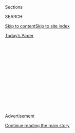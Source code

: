 <div id="app">

<div>

<div>

<div>

<div class="NYTAppHideMasthead css-1q2w90k e1suatyy0">

<div class="section css-ui9rw0 e1suatyy2">

<div class="css-eph4ug er09x8g0">

<div class="css-6n7j50">

</div>

<span class="css-1dv1kvn">Sections</span>

<div class="css-10488qs">

<span class="css-1dv1kvn">SEARCH</span>

</div>

[Skip to content](#site-content)[Skip to site index](#site-index)

</div>

<div class="css-10698na e1huz5gh0">

</div>

</div>

<div id="masthead-bar-one" class="section hasLinks css-15hmgas e1csuq9d3">

<div class="css-uqyvli e1csuq9d0">

</div>

<div class="css-1uqjmks e1csuq9d1">

</div>

<div class="css-9e9ivx">

[](https://myaccount.nytimes.com/auth/login?response_type=cookie&client_id=vi)

</div>

<div class="css-1bvtpon e1csuq9d2">

[Today’s Paper](https://www.nytimes.com/section/todayspaper)

</div>

</div>

</div>

</div>

<div data-aria-hidden="false">

<div id="site-content" role="main">

<div>

<div class="css-1aor85t" style="opacity:0.000000001;z-index:-1;visibility:hidden">

<div class="css-1hqnpie">

<div class="css-epjblv">

<span class="css-100wwgy">Brunello Cucinelli, Renaissance Man</span>

</div>

<div class="css-k008qs">

<div class="css-o5pzib">

<span class="css-18z7m18"></span>

<div>

</div>

</div>

<span class="css-1n6z4y">https://nyti.ms/2LtlmUh</span>

<div class="css-1705lsu">

<div class="css-4xjgmj">

<div class="css-4skfbu" role="toolbar" data-aria-label="Social Media Share buttons, Save button, and Comments Panel with current comment count" data-testid="share-tools">

  - 
  - 
  - 
  - 
    
    <div class="css-6n7j50">
    
    </div>

  - 

</div>

</div>

</div>

</div>

</div>

</div>

<div id="NYT_TOP_BANNER_REGION" class="css-13pd83m">

</div>

<div id="top-wrapper" class="css-1sy8kpn">

<div id="top-slug" class="css-l9onyx">

Advertisement

</div>

[Continue reading the main story](#after-top)

<div class="ad top-wrapper" style="text-align:center;height:100%;display:block;min-height:250px">

<div id="top" class="place-ad" data-position="top" data-size-key="top">

</div>

</div>

<div id="after-top">

</div>

</div>

<div>

<div id="sponsor-wrapper" class="css-1hyfx7x">

<div id="sponsor-slug" class="css-19vbshk">

Supported by

</div>

[Continue reading the main story](#after-sponsor)

<div id="sponsor" class="ad sponsor-wrapper" style="text-align:center;height:100%;display:block">

</div>

<div id="after-sponsor">

</div>

</div>

<div class="css-186x18t">

Profile in Style

</div>

<div class="css-1vkm6nb ehdk2mb0">

# Brunello Cucinelli, Renaissance Man

</div>

The designer, best known for what he calls “sportivo chic,” has
maintained roots in his native Italy, improving and restoring the town
where his brand is based.

<div class="css-18e8msd">

<div class="css-vp77d3 epjyd6m0">

<div class="css-1baulvz">

By [<span class="css-1baulvz last-byline" itemprop="name">Lindsay
Talbot</span>](https://www.nytimes.com/by/lindsay-talbot)

</div>

</div>

  - 
    
    <div class="css-nv7ky2 e16638kd2">
    
    Published Sept. 6, 2019Updated Sept. 9, 2019
    
    </div>

  - 
    
    <div class="css-4xjgmj">
    
    <div class="css-pvvomx" role="toolbar" data-aria-label="Social Media Share buttons, Save button, and Comments Panel with current comment count" data-testid="share-tools">
    
      - 
      - 
      - 
      - 
        
        <div class="css-6n7j50">
        
        </div>
    
      - 
    
    </div>
    
    </div>

</div>

</div>

<div class="section meteredContent css-1r7ky0e" name="articleBody" itemprop="articleBody">

<div class="css-1fanzo5 StoryBodyCompanionColumn">

<div class="css-53u6y8">

Even as a child growing up in the rural Umbrian village of Castel
Rigone, [Brunello Cucinelli](http://www.brunellocucinelli.com/en/) had
strong opinions about clothes. “When I was 7, my mother gave me a pair
of green velvet trousers for Christmas,” says the designer. “I buried
them in the garden behind our house because I’ve never been too fond of
green.” A decade later, he dropped out of engineering school and, in
1978, launched an eponymous line of women’s sweaters in punchy shades
inspired by United Colors of Benetton but woven in fine cashmere and
Shetland wool.

Today, Cucinelli designs ready-to-wear collections for men, women and,
as of this month, children, as well as home décor, shoes and handbags.
The 66-year-old oversees a factory and some 1,000 workers in the hamlet
of
[Solomeo](https://www.nytimes.com/2018/09/21/fashion/brunello-cucinelli-italy.html)
(population 500), which is nine miles from
[Perugia](https://www.nytimes.com/interactive/2017/09/14/travel/what-to-do-36-hours-in-perugia-italy.html)
and 15 from his hometown. He’s spent decades improving and restoring
Solomeo — repaving roads, planting vineyards, erecting a
16th-century-style theater and founding an arts and crafts school — and
over time it’s become nearly synonymous with the label itself, which is
best known for what Cucinelli describes as “sportivo chic.” That means
plush and drapey cardigans and crew necks, softly tailored trousers and
cashmere-covered collectibles (soccer balls, waste bins) in a serene
earth-toned palette reflective of the landscape that surrounds those
that work, eat and live in Cucinelli’s domain. The designer’s
understated wares are popular with the Silicon Valley crowd — [Steve
Jobs](https://www.nytimes.com/topic/person/steve-jobs)’s black mock
[turtlenecks](https://www.nytimes.com/2016/01/03/magazine/can-the-turtleneck-ever-be-cool-again.html)
were custom Cucinelli, as are [Mark
Zuckerberg](https://www.nytimes.com/topic/person/mark-zuckerberg)’s
signature gray T-shirts — and yet the designer himself is proudly
old-fashioned. “I want everything I create to be totally timeless, much
like a good book,” says Cucinelli. “It should be something you keep
forever and go back to over and over.”

*\[*[*Sign up
here*](https://www.nytimes.com/newsletters/t-list?module=inline) *for
the T List newsletter, a weekly roundup of what T Magazine editors are
noticing and coveting now.\]*

</div>

</div>

<div class="css-79elbk" data-testid="photoviewer-wrapper">

<div class="css-z3e15g" data-testid="photoviewer-wrapper-hidden">

</div>

<div class="css-1a48zt4 ehw59r15" data-testid="photoviewer-children">

![<span class="css-1nlbvxy e1z0qqy90" itemprop="copyrightHolder"><span class="css-1ly73wi e1tej78p0">Credit...</span><span>Courtesy
of Brunello
Cucinelli</span></span>](https://static01.nyt.com/images/2019/09/06/t-magazine/06tmag-brunello-slide-L1SP/06tmag-brunello-slide-L1SP-articleLarge.jpg?quality=75&auto=webp&disable=upscale)

</div>

</div>

<div class="css-1fanzo5 StoryBodyCompanionColumn">

<div class="css-53u6y8">

“I love the colors in this picture, which shows me on a walk through
Solomeo. I’m with my Lab, Viola, whose coat is the perfect shade of
dirty white. Everything I’m wearing I designed, from the sneakers to the
denim to the coat, which I’ve had for 23 years.”

</div>

</div>

<div class="css-1fanzo5 StoryBodyCompanionColumn">

<div class="css-53u6y8">

-----

</div>

</div>

<div class="css-79elbk" data-testid="photoviewer-wrapper">

<div class="css-z3e15g" data-testid="photoviewer-wrapper-hidden">

</div>

<div class="css-1a48zt4 ehw59r15" data-testid="photoviewer-children">

<div class="css-1xdhyk6 erfvjey0">

<span class="css-1ly73wi e1tej78p0">Image</span>

<div class="css-zjzyr8">

<div data-testid="lazyimage-container" style="height:275.17777777777775px">

</div>

</div>

</div>

<span class="css-1nlbvxy e1z0qqy90" itemprop="copyrightHolder"><span class="css-1ly73wi e1tej78p0">Credit...</span><span>From
left: Weichia Huang; courtesy of Brunello Cucinelli</span></span>

</div>

</div>

<div class="css-1fanzo5 StoryBodyCompanionColumn">

<div class="css-53u6y8">

*Left:* “Anytime I wear a jacket — so almost every day — I choose an
accompanying pocket square. For me, it’s mandatory. Say you see a guy in
a restaurant: You notice his jacket, his watch and his pocket square.
There’s not much else men have to distinguish themselves. I tend to wear
the same ones again and again.”

*Right:* “My dear friend Stefano Giannoni is a sculptor who works in the
style of
[Michelangelo](https://www.nytimes.com/topic/person/michelangelo-buonarroti)
and keeps this studio on Rome’s Via Col di Nava. You can see marble
carvings of Marcus Aurelius, Dionysus, Hadrian and Pericles. I have his
pieces in my home and have given his marble busts as gifts.”

</div>

</div>

<div class="css-1fanzo5 StoryBodyCompanionColumn">

<div class="css-53u6y8">

-----

</div>

</div>

<div class="css-79elbk" data-testid="photoviewer-wrapper">

<div class="css-z3e15g" data-testid="photoviewer-wrapper-hidden">

</div>

<div class="css-1a48zt4 ehw59r15" data-testid="photoviewer-children">

<div class="css-1xdhyk6 erfvjey0">

<span class="css-1ly73wi e1tej78p0">Image</span>

<div class="css-zjzyr8">

<div data-testid="lazyimage-container" style="height:266.8px">

</div>

</div>

</div>

<span class="css-1nlbvxy e1z0qqy90" itemprop="copyrightHolder"><span class="css-1ly73wi e1tej78p0">Credit...</span><span>Courtesy
of Brunello Cucinelli</span></span>

</div>

</div>

<div class="css-1fanzo5 StoryBodyCompanionColumn">

<div class="css-53u6y8">

*Left:* “This is cashmere in its original state, before it’s made into
yarn. I have about a hundred of these sorts of samples in my office and
mix the different colors to create custom shades, blending a red and an
ecru, say. All of our cashmere comes from Mongolia and Inner Mongolia,
where I’ve traveled and helped shear the goats myself.”

*Right:* “I never went to art school and am not able to draw myself, but
I am able to explain exactly what I want after playing with fabric and
test-wearing things — a jacket should sit just close enough to the
chest, and the length of a hem is paramount. This sketch shows a look I
came up with for our fall 2019 men’s wear collection: a burgundy velvet
suit worn with a single-pleated pant and a suede desert boot.”

-----

</div>

</div>

<div class="css-79elbk" data-testid="photoviewer-wrapper">

<div class="css-z3e15g" data-testid="photoviewer-wrapper-hidden">

</div>

<div class="css-1a48zt4 ehw59r15" data-testid="photoviewer-children">

<div class="css-1xdhyk6 erfvjey0">

<span class="css-1ly73wi e1tej78p0">Image</span>

<div class="css-zjzyr8">

<div data-testid="lazyimage-container" style="height:270.02222222222224px">

</div>

</div>

</div>

<span class="css-1nlbvxy e1z0qqy90" itemprop="copyrightHolder"><span class="css-1ly73wi e1tej78p0">Credit...</span><span>From
left: © Everyman History, 1945; courtesy of Brunello
Cucinelli</span></span>

</div>

</div>

<div class="css-1fanzo5 StoryBodyCompanionColumn">

<div class="css-53u6y8">

*Left:* “Thomas More’s
“[Utopia](https://www.bl.uk/learning/timeline/item126618.html)”
(1516), about the social and political makeup of an imaginary country,
is among the 15 or 20 pieces of literature that have defined my life. To
me, More is one of the great geniuses of humanity, and a great teacher.
Every year, I give my employees a book that’s made a big impression on
me. Other past selections have been “[Don
Quixote](https://www.penguinrandomhouse.com/books/286572/don-quixote-by-miguel-de-cervantes-saavedra/9780142437230/)”
(1605) and “[The Analects of
Confucius](https://www.penguinrandomhouse.com/books/306130/the-analects-by-confucius/9780143106852/)”
(500 B.C.).”

</div>

</div>

<div class="css-1fanzo5 StoryBodyCompanionColumn">

<div class="css-53u6y8">

*Right:* “A Brunello Cucinelli ad from 1992. It was the first year we
focused on more leisurely clothes that you could wear around the house.
The premise for the photo was that I’d invited my friends to dinner and
everyone had arrived dressed in roomy trousers and elevated sweatpants.
I’m on the far left, and I have to say, I think I look pretty good.
After all, I was only in my 40s back then.”

-----

</div>

</div>

<div class="css-79elbk" data-testid="photoviewer-wrapper">

<div class="css-z3e15g" data-testid="photoviewer-wrapper-hidden">

</div>

<div class="css-1a48zt4 ehw59r15" data-testid="photoviewer-children">

<div class="css-1xdhyk6 erfvjey0">

<span class="css-1ly73wi e1tej78p0">Image</span>

<div class="css-zjzyr8">

<div data-testid="lazyimage-container" style="height:313.84444444444443px">

</div>

</div>

</div>

<span class="css-1nlbvxy e1z0qqy90" itemprop="copyrightHolder"><span class="css-1ly73wi e1tej78p0">Credit...</span><span>Courtesy
of Brunello Cucinelli</span></span>

</div>

</div>

<div class="css-1fanzo5 StoryBodyCompanionColumn">

<div class="css-53u6y8">

*Left:* “My wife, Federica, and I met when we were teenagers — she would
ride the school bus in the morning, and I’d follow behind on my scooter
in the hopes that she might become interested. I can’t imagine how much
exhaust I must have inhaled. In this picture of us visiting a Roman
temple in Northern Italy, I think she’s 18 and I’m 19, making it
somewhere around 1973. We’re wearing flared jeans that were so tight we
had to lie down to zip them.”

*Right:* “They say that Italian food should have a maximum of three
strong flavors. This
[pizza](https://cooking.nytimes.com/68861692-nyt-cooking/807163-our-greatest-pizza-recipes)
was made by one of the cooks in the brand’s cafeteria, where we serve
800 people a day and always try for the freshest ingredients: Here,
you’ve got tomatoes, mozzarella and a touch of basil.”

-----

</div>

</div>

<div class="css-79elbk" data-testid="photoviewer-wrapper">

<div class="css-z3e15g" data-testid="photoviewer-wrapper-hidden">

</div>

<div class="css-1a48zt4 ehw59r15" data-testid="photoviewer-children">

<div class="css-1xdhyk6 erfvjey0">

<span class="css-1ly73wi e1tej78p0">Image</span>

<div class="css-zjzyr8">

<div data-testid="lazyimage-container" style="height:275.17777777777775px">

</div>

</div>

</div>

<span class="css-1nlbvxy e1z0qqy90" itemprop="copyrightHolder"><span class="css-1ly73wi e1tej78p0">Credit...</span><span>Courtesy
of Brunello Cucinelli</span></span>

</div>

</div>

<div class="css-1fanzo5 StoryBodyCompanionColumn">

<div class="css-53u6y8">

*Left:* “Our family villa in Solomeo dates back to the late 1500s.
Beneath the Renaissance-style arches of the dining room you’ll see
stacks of books that are very dear to me, a statue of Dionysus and a
17th-century oil painting depicting the annunciation of Abraham.”

*Right:* “When I moved to Solomeo, it was in rough shape — the village
was founded in the 14th century, but by the 1950s, few people and fewer
jobs remained. Over the last 30 years, I’ve helped to restore it by
building a theater, a winery and, of course, our factories, which I hope
will be around for another century or two. I suppose I feel a bit like a
custodian for this place, which is surrounded by beautiful countryside
on all sides.”

-----

</div>

</div>

<div class="css-79elbk" data-testid="photoviewer-wrapper">

<div class="css-z3e15g" data-testid="photoviewer-wrapper-hidden">

</div>

<div class="css-1a48zt4 ehw59r15" data-testid="photoviewer-children">

<div class="css-1xdhyk6 erfvjey0">

<span class="css-1ly73wi e1tej78p0">Image</span>

<div class="css-zjzyr8">

<div data-testid="lazyimage-container" style="height:277.75555555555553px">

</div>

</div>

</div>

<span class="css-1nlbvxy e1z0qqy90" itemprop="copyrightHolder"><span class="css-1ly73wi e1tej78p0">Credit...</span><span>From
left: Courtesy of Brunello Cucinelli; Giotto di Bondone, “St. Francis
Revives the Unatoned Woman to Facilitate Her Confession,” fresco, circa
1297-99, Assissi, Italy © Raffaello Bencini/Bridgeman
Images</span></span>

</div>

</div>

<div class="css-1fanzo5 StoryBodyCompanionColumn">

<div class="css-53u6y8">

*Left:* “As a teenager, I practiced jujitsu. I found it gave me
self-confidence and serenity. The best takeaway was the idea that if
someone offends you, you should count to 10 before you respond. To this
day, I’ve never really had big arguments with anyone, and I think that
must be why. Because the photo is black and white, you can’t tell that
my hair was dyed bright orange — I was a model for a hairdresser at the
time.”

*Right:* “[Giotto di
Bondone](https://www.nytimes.com/1937/01/17/archives/giotto-600-years-after-sexcentenary-of-death-of-the-painter-to-be.html)
was one of the most important Italian artists of the late Middle Ages —
he was the first to paint humans realistically and with depth. We in
Solomeo are lucky that his frescoes at the Basilica of Saint Francis of
Assisi are only a few towns away. This one is called ‘St. Francis
Revives the Unatoned Woman to Facilitate Her Confession’ (circa 1298). I
remember seeing it as a child and marveling at its beauty and precision
even then.”

</div>

</div>

<div>

</div>

</div>

<div>

</div>

<div>

</div>

<div>

</div>

<div>

<div id="bottom-wrapper" class="css-1ede5it">

<div id="bottom-slug" class="css-l9onyx">

Advertisement

</div>

[Continue reading the main story](#after-bottom)

<div id="bottom" class="ad bottom-wrapper" style="text-align:center;height:100%;display:block;min-height:90px">

</div>

<div id="after-bottom">

</div>

</div>

</div>

</div>

</div>

## Site Index

<div>

</div>

## Site Information Navigation

  - [© <span>2020</span> <span>The New York Times
    Company</span>](https://help.nytimes.com/hc/en-us/articles/115014792127-Copyright-notice)

<!-- end list -->

  - [NYTCo](https://www.nytco.com/)
  - [Contact
    Us](https://help.nytimes.com/hc/en-us/articles/115015385887-Contact-Us)
  - [Work with us](https://www.nytco.com/careers/)
  - [Advertise](https://nytmediakit.com/)
  - [T Brand Studio](http://www.tbrandstudio.com/)
  - [Your Ad
    Choices](https://www.nytimes.com/privacy/cookie-policy#how-do-i-manage-trackers)
  - [Privacy](https://www.nytimes.com/privacy)
  - [Terms of
    Service](https://help.nytimes.com/hc/en-us/articles/115014893428-Terms-of-service)
  - [Terms of
    Sale](https://help.nytimes.com/hc/en-us/articles/115014893968-Terms-of-sale)
  - [Site Map](https://spiderbites.nytimes.com)
  - [Help](https://help.nytimes.com/hc/en-us)
  - [Subscriptions](https://www.nytimes.com/subscription?campaignId=37WXW)

</div>

</div>

</div>

</div>
